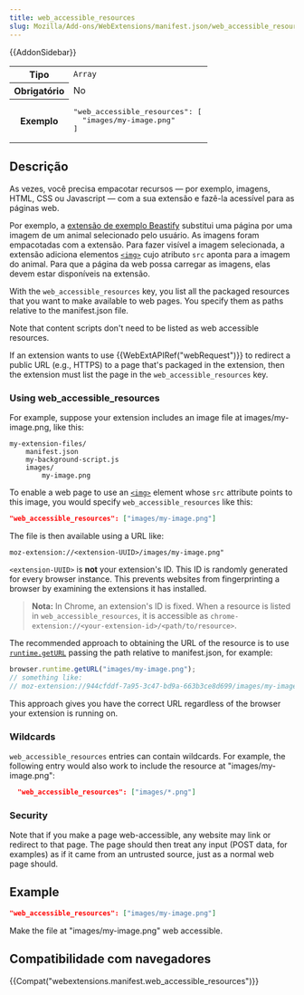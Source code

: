 ```yaml
---
title: web_accessible_resources
slug: Mozilla/Add-ons/WebExtensions/manifest.json/web_accessible_resources
---
```

{{AddonSidebar}}

<table class="fullwidth-table standard-table">
  <tbody>
    <tr>
      <th scope="row" style="width: 30%">Tipo</th>
      <td><code>Array</code></td>
    </tr>
    <tr>
      <th scope="row">Obrigatório</th>
      <td>No</td>
    </tr>
    <tr>
      <th scope="row">Exemplo</th>
      <td>
        <pre class="brush: json">
"web_accessible_resources": [
  "images/my-image.png"
]</pre
        >
      </td>
    </tr>
  </tbody>
</table>

## Descrição

As vezes, você precisa empacotar recursos — por exemplo, imagens, HTML, CSS ou Javascript — com a sua extensão e fazê-la acessível para as páginas web.

Por exemplo, a [extensão de exemplo Beastify](https://github.com/mdn/webextensions-examples/tree/master/beastify) substitui uma página por uma imagem de um animal selecionado pelo usuário. As imagens foram empacotadas com a extensão. Para fazer visível a imagem selecionada, a extensão adiciona elementos [`<img>`](/pt-BR/docs/Web/HTML/Element/img) cujo atributo `src` aponta para a imagem do animal. Para que a página da web possa carregar as imagens, elas devem estar disponíveis na extensão.

With the `web_accessible_resources` key, you list all the packaged resources that you want to make available to web pages. You specify them as paths relative to the manifest.json file.

Note that content scripts don't need to be listed as web accessible resources.

If an extension wants to use {{WebExtAPIRef("webRequest")}} to redirect a public URL (e.g., HTTPS) to a page that's packaged in the extension, then the extension must list the page in the `web_accessible_resources` key.

### Using web_accessible_resources

For example, suppose your extension includes an image file at images/my-image.png, like this:

```
my-extension-files/
    manifest.json
    my-background-script.js
    images/
        my-image.png
```

To enable a web page to use an [`<img>`](/pt-BR/docs/Web/HTML/Element/img) element whose `src` attribute points to this image, you would specify `web_accessible_resources` like this:

```json
"web_accessible_resources": ["images/my-image.png"]
```

The file is then available using a URL like:

```
moz-extension://<extension-UUID>/images/my-image.png"
```

`<extension-UUID>` is **not** your extension's ID. This ID is randomly generated for every browser instance. This prevents websites from fingerprinting a browser by examining the extensions it has installed.

> **Nota:** In Chrome, an extension's ID is fixed. When a resource is listed in `web_accessible_resources`, it is accessible as `chrome-extension://<your-extension-id>/<path/to/resource>`.

The recommended approach to obtaining the URL of the resource is to use [`runtime.getURL`](/pt-BR/Add-ons/WebExtensions/API/runtime/getURL) passing the path relative to manifest.json, for example:

```js
browser.runtime.getURL("images/my-image.png");
// something like:
// moz-extension://944cfddf-7a95-3c47-bd9a-663b3ce8d699/images/my-image.png
```

This approach gives you have the correct URL regardless of the browser your extension is running on.

### Wildcards

`web_accessible_resources` entries can contain wildcards. For example, the following entry would also work to include the resource at "images/my-image.png":

```json
  "web_accessible_resources": ["images/*.png"]
```

### Security

Note that if you make a page web-accessible, any website may link or redirect to that page. The page should then treat any input (POST data, for examples) as if it came from an untrusted source, just as a normal web page should.

## Example

```json
"web_accessible_resources": ["images/my-image.png"]
```

Make the file at "images/my-image.png" web accessible.

## Compatibilidade com navegadores

{{Compat("webextensions.manifest.web_accessible_resources")}}
